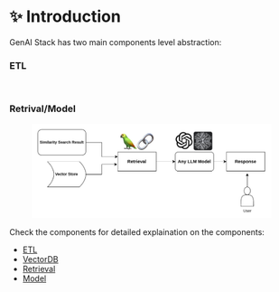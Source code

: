 # ✨ Introduction

GenAI Stack has two main components level abstraction:

### ETL

<figure><img src="../.gitbook/assets/genai_stack.png" alt=""><figcaption></figcaption></figure>

### Retrival/Model

<figure><img src="../.gitbook/assets/Screenshot from 2023-08-09 17-01-52 (1).png" alt=""><figcaption></figcaption></figure>

Check the components for detailed explaination on the components:

-   [ETL](https://genai-stack.aiplanet.com/components/data-extraction-and-loading)
-   [VectorDB](https://genai-stack.aiplanet.com/components/vector-database)
-   [Retrieval](https://genai-stack.aiplanet.com/components/retrieval)
-   [Model](https://genai-stack.aiplanet.com/components/llms)
